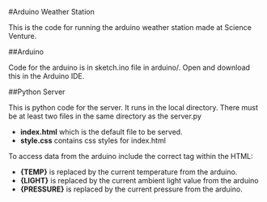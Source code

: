 #Arduino Weather Station

This is the code for running the arduino weather station made at Science Venture. 

##Arduino

Code for the arduino is in sketch.ino file in arduino/. Open and download this in the Arduino IDE.

##Python Server

This is python code for the server. It runs in the local directory. There must be at least two files in the same directory as the server.py

* **index.html** which is the default file to be served.
* **style.css** contains css styles for index.html

To access data from the arduino include the correct tag within the HTML: 

* **{TEMP}** is replaced by the current temperature from the arduino.
* **{LIGHT}** is replaced by the current ambient light value from the arduino
* **{PRESSURE}** is replaced by the current pressure from the arduino.


